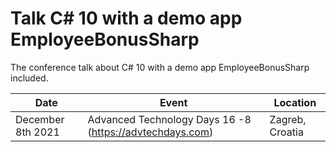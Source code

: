 # Talk C# 10 with a demo app EmployeeBonusSharp
The conference talk about C# 10 with a demo app EmployeeBonusSharp included.


|Date|Event|Location|
|---|---|---|
|December 8th 2021|Advanced Technology Days 16 -8 (https://advtechdays.com)|Zagreb, Croatia|
